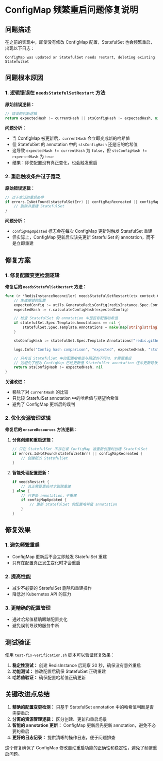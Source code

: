# ConfigMap 频繁重启问题修复说明

## 问题描述

在之前的实现中，即使没有修改 ConfigMap 配置，StatefulSet 也会频繁重启，出现以下日志：

```
ConfigMap was updated or StatefulSet needs restart, deleting existing StatefulSet
```

## 问题根本原因

### 1. 逻辑错误在 `needsStatefulSetRestart` 方法

**原始错误逻辑：**
```go
// 错误的判断逻辑
return expectedHash != currentHash || stsConfigHash != expectedHash, nil
```

**问题分析：**
- 当 ConfigMap 被更新后，`currentHash` 会立即变成新的哈希值
- 但 StatefulSet 的 annotation 中的 `stsConfigHash` 还是旧的哈希值
- 这导致 `expectedHash != currentHash` 为 `false`，但 `stsConfigHash != expectedHash` 为 `true`
- 结果：即使配置没有真正变化，也会触发重启

### 2. 重启触发条件过于宽泛

**原始错误逻辑：**
```go
// 过于宽泛的重启条件
if errors.IsNotFound(statefulSetErr) || configMapRecreated || configMapUpdated || needsRestart {
    // 删除并重建 StatefulSet
}
```

**问题分析：**
- `configMapUpdated` 标志会在每次 ConfigMap 更新时触发 StatefulSet 重建
- 但实际上，ConfigMap 更新后应该先更新 StatefulSet 的 annotation，而不是立即重建

## 修复方案

### 1. 修复配置变更检测逻辑

**修复后的 `needsStatefulSetRestart` 方法：**
```go
func (r *RedisInstanceReconciler) needsStatefulSetRestart(ctx context.Context, redisInstance *redisv1.RedisInstance, statefulSet *appsv1.StatefulSet, logs logr.Logger) (bool, error) {
    // 生成期望的配置
    expectedConfig := utils.GenerateRedisConfig(redisInstance.Spec.Config)
    expectedHash := r.calculateConfigHash(expectedConfig)

    // 检查 StatefulSet 的 annotation 中是否有配置哈希值
    if statefulSet.Spec.Template.Annotations == nil {
        statefulSet.Spec.Template.Annotations = make(map[string]string)
    }

    stsConfigHash := statefulSet.Spec.Template.Annotations["redis.github.com/config-hash"]

    logs.Info("Config hash comparison", "expected", expectedHash, "sts", stsConfigHash)

    // 只有当 StatefulSet 中的配置哈希值与期望的不同时，才需要重启
    // 这避免了因为 ConfigMap 已经更新但 StatefulSet annotation 还未更新导致的误判
    return stsConfigHash != expectedHash, nil
}
```

**关键改进：**
- 移除了对 `currentHash` 的比较
- 只比较 StatefulSet annotation 中的哈希值与期望哈希值
- 避免了 ConfigMap 更新后的误判

### 2. 优化资源管理逻辑

**修复后的 `ensureResources` 方法逻辑：**

1. **分离创建和重启逻辑：**
   ```go
   // 只在 StatefulSet 不存在或 ConfigMap 被重新创建时创建 StatefulSet
   if errors.IsNotFound(statefulSetErr) || configMapRecreated {
       // 创建新的 StatefulSet
   }
   ```

2. **智能处理配置更新：**
   ```go
   if needsRestart {
       // 真正需要重启时才删除重建
   } else {
       // 只更新 annotation，不重建
       if configMapUpdated {
           // 更新 StatefulSet 的配置哈希值 annotation
       }
   }
   ```

## 修复效果

### 1. 避免频繁重启
- ConfigMap 更新后不会立即触发 StatefulSet 重建
- 只有在配置真正发生变化时才会重启

### 2. 提高性能
- 减少不必要的 StatefulSet 删除和重建操作
- 降低对 Kubernetes API 的压力

### 3. 更精确的配置管理
- 通过哈希值精确跟踪配置变化
- 避免误判导致的服务中断

## 测试验证

使用 `test-fix-verification.sh` 脚本可以验证修复效果：

1. **稳定性测试：** 创建 RedisInstance 后观察 30 秒，确保没有意外重启
2. **功能测试：** 修改配置后确保 StatefulSet 正确重建
3. **哈希值验证：** 确保配置哈希值正确更新

## 关键改进点总结

1. **精确的配置变更检测：** 只基于 StatefulSet annotation 中的哈希值判断是否需要重启
2. **分离的资源管理逻辑：** 区分创建、更新和重启场景
3. **智能的 annotation 更新：** ConfigMap 更新后先更新 annotation，避免不必要的重启
4. **更好的日志记录：** 提供清晰的操作日志，便于问题排查

这个修复确保了 ConfigMap 修改自动重启功能的正确性和稳定性，避免了频繁重启问题。